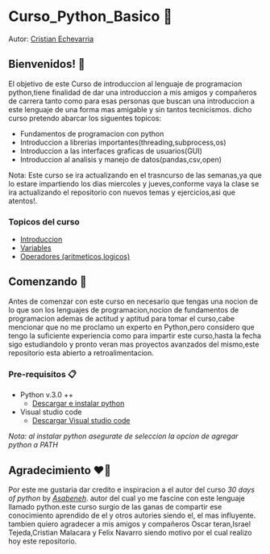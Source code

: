 # Curso_Python_Basico 💯

Autor: [Cristian Echevarria](https://github.com/Echxvx2610)

## Bienvenidos! 🥳

El objetivo de este Curso de introduccion al lenguaje de programacion python,tiene finalidad de dar una introduccion a mis amigos y compañeros de carrera tanto como para esas personas que buscan una introduccion a este lenguaje de una forma mas amigable y sin tantos tecnicismos. dicho curso pretendo abarcar los  siguentes topicos:

* Fundamentos de programacion con python
* Introduccion a librerias importantes(threading,subprocess,os)
* Introduccion a las interfaces graficas de usuarios(GUI)
* Introduccion al analisis y manejo de datos(pandas,csv,open)

Nota: Este curso se ira actualizando en el trasncurso de las semanas,ya que lo estare impartiendo los dias miercoles y jueves,conforme vaya la clase se ira actualizando el repositorio con nuevos temas y ejercicios,asi que atentos!.

### Topicos del curso
* [Introduccion](./Introduccion/introduccion.md)
* [Variables]()
* [Operadores (aritmeticos,logicos)]()

## Comenzando 🚀
Antes de comenzar con este curso en necesario que tengas una nocion de lo que son los lenguajes de programacion,nocion de fundamentos de programacion ademas de actitud y aptitud para tomar el curso,cabe mencionar que no me proclamo un experto en Python,pero considero que tengo la suficiente experiencia como para impartir este curso,hasta la fecha sigo estudiandolo y pronto veran mas proyectos avanzados del mismo,este repositorio esta abierto a retroalimentacion.

### Pre-requisitos 📋
* Python v.3.0 ++
  * [Descargar e instalar python](https://www.python.org/downloads/)
* Visual studio code
  * [Descargar Visual studio code](https://code.visualstudio.com/download)

*Nota: al instalar python asegurate de seleccion la opcion de agregar python a PATH*

## Agradecimiento ❤️👏
Por este me gustaria dar credito e inspiracion a el autor del curso *30 days of python* by [*Asabeneh*](https://github.com/Asabeneh). autor del cual yo me fascine con este lenguaje llamado python.este curso surgio de las ganas de compartir ese conocimiento aprendido de el y otros autories siendo el, el mas influyente. tambien quiero agradecer a mis amigos y compañeros Oscar teran,Israel Tejeda,Cristian Malacara y Felix Navarro siendo motivo por el cual realizo hoy este repositorio.
